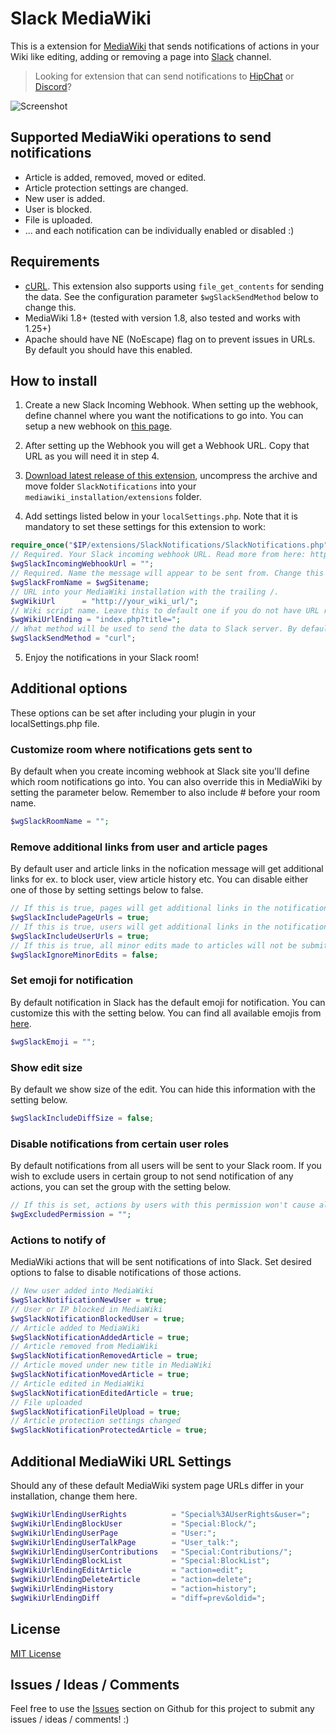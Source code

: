 # Slack MediaWiki

This is a extension for [MediaWiki](https://www.mediawiki.org/wiki/MediaWiki) that sends notifications of actions in your Wiki like editing, adding or removing a page into [Slack](https://slack.com/) channel.

> Looking for extension that can send notifications to [HipChat](https://github.com/kulttuuri/hipchat_mediawiki) or [Discord](https://github.com/kulttuuri/discord_mediawiki)?

![Screenshot](http://i.imgur.com/4SG64a3.jpg)

## Supported MediaWiki operations to send notifications

* Article is added, removed, moved or edited.
* Article protection settings are changed.
* New user is added.
* User is blocked.
* File is uploaded.
* ... and each notification can be individually enabled or disabled :)

## Requirements

* [cURL](http://curl.haxx.se/). This extension also supports using `file_get_contents` for sending the data. See the configuration parameter `$wgSlackSendMethod` below to change this.
* MediaWiki 1.8+ (tested with version 1.8, also tested and works with 1.25+)
* Apache should have NE (NoEscape) flag on to prevent issues in URLs. By default you should have this enabled.

## How to install

1) Create a new Slack Incoming Webhook. When setting up the webhook, define channel where you want the notifications to go into. You can setup a new webhook on [this page](https://slack.com/services/new/incoming-webhook).

2) After setting up the Webhook you will get a Webhook URL. Copy that URL as you will need it in step 4.

3) [Download latest release of this extension](https://github.com/kulttuuri/slack_mediawiki/archive/master.zip), uncompress the archive and move folder `SlackNotifications` into your `mediawiki_installation/extensions` folder.

4) Add settings listed below in your `localSettings.php`. Note that it is mandatory to set these settings for this extension to work:

```php
require_once("$IP/extensions/SlackNotifications/SlackNotifications.php");
// Required. Your Slack incoming webhook URL. Read more from here: https://api.slack.com/incoming-webhooks
$wgSlackIncomingWebhookUrl = "";
// Required. Name the message will appear to be sent from. Change this to whatever you wish it to be.
$wgSlackFromName = $wgSitename;
// URL into your MediaWiki installation with the trailing /.
$wgWikiUrl		= "http://your_wiki_url/";
// Wiki script name. Leave this to default one if you do not have URL rewriting enabled.
$wgWikiUrlEnding = "index.php?title=";
// What method will be used to send the data to Slack server. By default this is "curl" which only works if you have the curl extension enabled. This can be: "curl" or "file_get_contents". Default: "curl".
$wgSlackSendMethod = "curl";
```

5) Enjoy the notifications in your Slack room!
	
## Additional options

These options can be set after including your plugin in your localSettings.php file.

### Customize room where notifications gets sent to

By default when you create incoming webhook at Slack site you'll define which room notifications go into. You can also override this in MediaWiki by setting the parameter below. Remember to also include # before your room name.

```php
$wgSlackRoomName = "";
```

### Remove additional links from user and article pages

By default user and article links in the nofication message will get additional links for ex. to block user, view article history etc. You can disable either one of those by setting settings below to false.

```php
// If this is true, pages will get additional links in the notification message (edit | delete | history).
$wgSlackIncludePageUrls = true;
// If this is true, users will get additional links in the notification message (block | groups | talk | contribs).
$wgSlackIncludeUserUrls = true;
// If this is true, all minor edits made to articles will not be submitted to Slack.
$wgSlackIgnoreMinorEdits = false;
```

### Set emoji for notification

By default notification in Slack has the default emoji for notification. You can customize this with the setting below. You can find all available emojis from [here](http://www.webpagefx.com/tools/emoji-cheat-sheet/).

```php
$wgSlackEmoji = "";
```

### Show edit size

By default we show size of the edit. You can hide this information with the setting below.

```php
$wgSlackIncludeDiffSize = false;
```

### Disable notifications from certain user roles

By default notifications from all users will be sent to your Slack room. If you wish to exclude users in certain group to not send notification of any actions, you can set the group with the setting below.

```php
// If this is set, actions by users with this permission won't cause alerts
$wgExcludedPermission = "";
```

### Actions to notify of

MediaWiki actions that will be sent notifications of into Slack. Set desired options to false to disable notifications of those actions.

```php
// New user added into MediaWiki
$wgSlackNotificationNewUser = true;
// User or IP blocked in MediaWiki
$wgSlackNotificationBlockedUser = true;
// Article added to MediaWiki
$wgSlackNotificationAddedArticle = true;
// Article removed from MediaWiki
$wgSlackNotificationRemovedArticle = true;
// Article moved under new title in MediaWiki
$wgSlackNotificationMovedArticle = true;
// Article edited in MediaWiki
$wgSlackNotificationEditedArticle = true;
// File uploaded
$wgSlackNotificationFileUpload = true;
// Article protection settings changed
$wgSlackNotificationProtectedArticle = true;
```
	
## Additional MediaWiki URL Settings

Should any of these default MediaWiki system page URLs differ in your installation, change them here.

```php
$wgWikiUrlEndingUserRights          = "Special%3AUserRights&user=";
$wgWikiUrlEndingBlockUser           = "Special:Block/";
$wgWikiUrlEndingUserPage            = "User:";
$wgWikiUrlEndingUserTalkPage        = "User_talk:";
$wgWikiUrlEndingUserContributions   = "Special:Contributions/";
$wgWikiUrlEndingBlockList           = "Special:BlockList";
$wgWikiUrlEndingEditArticle         = "action=edit";
$wgWikiUrlEndingDeleteArticle       = "action=delete";
$wgWikiUrlEndingHistory             = "action=history";
$wgWikiUrlEndingDiff                = "diff=prev&oldid=";
```

## License

[MIT License](http://en.wikipedia.org/wiki/MIT_License)

## Issues / Ideas / Comments

Feel free to use the [Issues](https://github.com/kulttuuri/slack_mediawiki/issues) section on Github for this project to submit any issues / ideas / comments! :)
